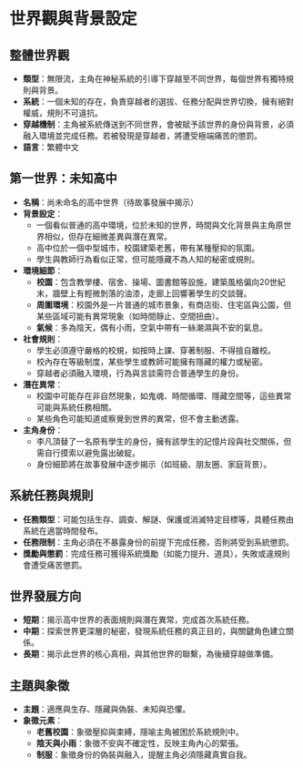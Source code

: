 # 世界觀與背景設定

## 整體世界觀
- **類型**：無限流，主角在神秘系統的引導下穿越至不同世界，每個世界有獨特規則與背景。
- **系統**：一個未知的存在，負責穿越者的選拔、任務分配與世界切換，擁有絕對權威，規則不可違抗。
- **穿越機制**：主角被系統傳送到不同世界，會被賦予該世界的身份與背景，必須融入環境並完成任務。若被發現是穿越者，將遭受極端痛苦的懲罰。
- **語言**：繁體中文

## 第一世界：未知高中
- **名稱**：尚未命名的高中世界（待故事發展中揭示）
- **背景設定**：
  - 一個看似普通的高中環境，位於未知的世界，時間與文化背景與主角原世界相似，但存在細微差異與潛在異常。
  - 高中位於一個中型城市，校園建築老舊，帶有某種壓抑的氛圍。
  - 學生與教師行為看似正常，但可能隱藏不為人知的秘密或規則。
- **環境細節**：
  - **校園**：包含教學樓、宿舍、操場、圖書館等設施，建築風格偏向20世紀末，牆壁上有輕微剝落的油漆，走廊上回響著學生的交談聲。
  - **周圍環境**：校園外是一片普通的城市景象，有商店街、住宅區與公園，但某些區域可能有異常現象（如時間靜止、空間扭曲）。
  - **氣候**：多為陰天，偶有小雨，空氣中帶有一絲潮濕與不安的氣息。
- **社會規則**：
  - 學生必須遵守嚴格的校規，如按時上課、穿著制服、不得擅自離校。
  - 校內存在等級制度，某些學生或教師可能擁有隱藏的權力或秘密。
  - 穿越者必須融入環境，行為與言談需符合普通學生的身份。
- **潛在異常**：
  - 校園中可能存在非自然現象，如鬼魂、時間循環、隱藏空間等，這些異常可能與系統任務相關。
  - 某些角色可能知道或察覺到世界的異常，但不會主動透露。
- **主角身份**：
  - 李凡頂替了一名原有學生的身份，擁有該學生的記憶片段與社交關係，但需自行摸索以避免露出破綻。
  - 身份細節將在故事發展中逐步揭示（如班級、朋友圈、家庭背景）。

## 系統任務與規則
- **任務類型**：可能包括生存、調查、解謎、保護或消滅特定目標等，具體任務由系統在適當時間發布。
- **任務限制**：主角必須在不暴露身份的前提下完成任務，否則將受到系統懲罰。
- **獎勵與懲罰**：完成任務可獲得系統獎勵（如能力提升、道具），失敗或違規則會遭受痛苦懲罰。

## 世界發展方向
- **短期**：揭示高中世界的表面規則與潛在異常，完成首次系統任務。
- **中期**：探索世界更深層的秘密，發現系統任務的真正目的，與關鍵角色建立關係。
- **長期**：揭示此世界的核心真相，與其他世界的聯繫，為後續穿越做準備。

## 主題與象徵
- **主題**：適應與生存、隱藏與偽裝、未知與恐懼。
- **象徵元素**：
  - **老舊校園**：象徵壓抑與束縛，隱喻主角被困於系統規則中。
  - **陰天與小雨**：象徵不安與不確定性，反映主角內心的緊張。
  - **制服**：象徵身份的偽裝與融入，提醒主角必須隱藏真實自我。
